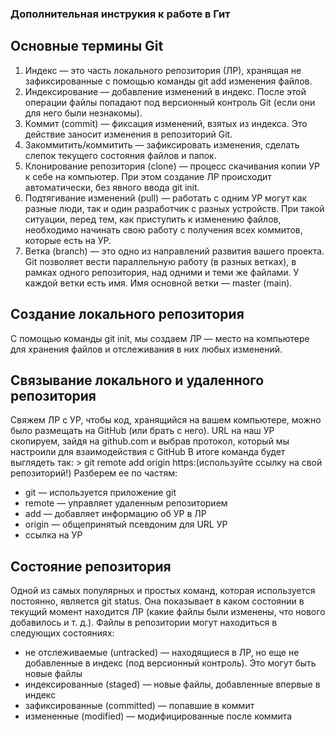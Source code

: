 ### Дополнительная инструкия к работе в Гит
## Основные термины Git
1. Индекс — это часть локального репозитория (ЛР), хранящая не зафиксированные с помощью команды git add изменения файлов.
2. Индексирование — добавление изменений в индекс. После этой операции файлы попадают под версионный контроль Git (если они для него были незнакомы).
3. Коммит (commit) — фиксация изменений, взятых из индекса. Это действие заносит изменения в репозиторий Git.
4. Закоммитить/коммитить — зафиксировать изменения, сделать слепок текущего состояния файлов и папок.
5. Клонирование репозитория (clone) — процесс скачивания копии УР к себе на компьютер. При этом создание ЛР происходит автоматически, без явного ввода git init.
6. Подтягивание изменений (pull) — работать с одним УР могут как разные люди, так и один разработчик с разных устройств. При такой ситуации, перед тем, как приступить к изменению файлов, необходимо начинать свою работу с получения всех коммитов, которые есть на УР.
7. Ветка (branch) — это одно из направлений развития вашего проекта. Git позволяет вести параллельную работу (в разных ветках), в рамках одного репозитория, над одними и теми же файлами. У каждой ветки есть имя. Имя основной ветки — master (main).
## Создание локального репозитория
С помощью команды git init, мы создаем ЛР — место на компьютере для хранения файлов и отслеживания в них любых изменений.
## Связывание локального и удаленного репозитория
Свяжем ЛР с УР, чтобы код, хранящийся на вашем компьютере, можно было размещать на GitHub (или брать с него).
URL на наш УР скопируем, зайдя на github.com и выбрав протокол, который мы настроили для взаимодействия с GitHub
В итоге команда будет выглядеть так: > git remote add origin https:(используйте ссылку на свой репозиторий!)
Разберем ее по частям:
* git — используется приложение git
* remote — управляет удаленным репозиторием
* add — добавляет информацию об УР в ЛР
* origin — общепринятый псевдоним для URL УР
* ссылка на УР
## Состояние репозитория
Одной из самых популярных и простых команд, которая используется постоянно, является git status. Она показывает в каком состоянии в текущий момент находится ЛР (какие файлы были изменены, что нового добавилось и т. д.).
Файлы в репозитории могут находиться в следующих состояниях:
* не отслеживаемые (untracked) — находящиеся в ЛР, но еще не добавленные в индекс (под версионный контроль). Это могут быть новые файлы
* индексированные (staged) — новые файлы, добавленные впервые в индекс
* зафиксированные (committed) — попавшие в коммит
* измененные (modified) — модифицированные после коммита